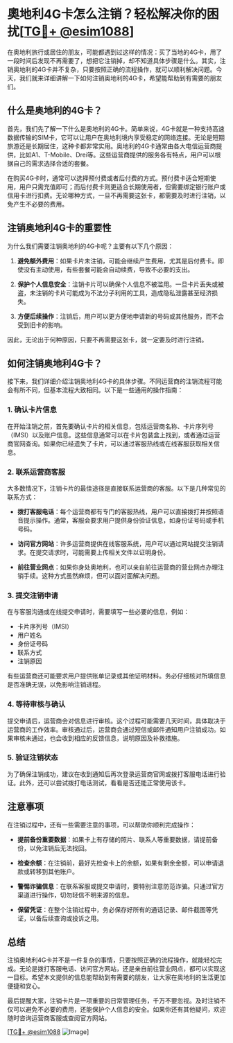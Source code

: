 # 奧地利4G卡怎么注销？轻松解决你的困扰[[TG💪+ @esim1088](https://t.me/s/esim1088)]

在奥地利旅行或居住的朋友，可能都遇到过这样的情况：买了当地的4G卡，用了一段时间后发现不再需要了，想把它注销掉，却不知道具体步骤是什么。其实，注销奥地利的4G卡并不复杂，只要按照正确的流程操作，就可以顺利解决问题。今天，我们就来详细讲解一下如何注销奥地利的4G卡，希望能帮助到有需要的朋友们。

## 什么是奥地利的4G卡？

首先，我们先了解一下什么是奥地利的4G卡。简单来说，4G卡就是一种支持高速数据传输的SIM卡，它可以让用户在奥地利境内享受稳定的网络连接。无论是短期旅游还是长期居住，这种卡都非常实用。奥地利的4G卡通常由各大电信运营商提供，比如A1、T-Mobile、Drei等。这些运营商提供的服务各有特点，用户可以根据自己的需求选择合适的套餐。

在购买4G卡时，通常可以选择预付费或者后付费的方式。预付费卡适合短期使用，用户只需充值即可；而后付费卡则更适合长期使用者，但需要绑定银行账户或信用卡进行扣费。无论哪种方式，一旦不再需要这张卡，都需要及时进行注销，以免产生不必要的费用。

## 注销奥地利4G卡的重要性

为什么我们需要注销奥地利的4G卡呢？主要有以下几个原因：

1. **避免额外费用**：如果卡片未注销，可能会继续产生费用，尤其是后付费卡。即使没有主动使用，有些套餐可能会自动续费，导致不必要的支出。
   
2. **保护个人信息安全**：注销卡片可以确保个人信息不被滥用。一旦卡片丢失或被盗，未注销的卡片可能成为不法分子利用的工具，造成隐私泄露甚至经济损失。

3. **方便后续操作**：注销后，用户可以更方便地申请新的号码或其他服务，而不会受到旧卡的影响。

因此，无论出于何种原因，只要不再需要这张卡，就一定要及时进行注销。

## 如何注销奥地利4G卡？

接下来，我们详细介绍注销奥地利4G卡的具体步骤。不同运营商的注销流程可能会有所不同，但基本流程大致相同。以下是一些通用的操作指南：

### 1. 确认卡片信息

在开始注销之前，首先要确认卡片的相关信息，包括运营商名称、卡片序列号（IMSI）以及账户信息。这些信息通常可以在卡片包装盒上找到，或者通过运营商官网查询。如果你已经遗失了卡片，可以通过客服热线或在线客服获取相关信息。

### 2. 联系运营商客服

大多数情况下，注销卡片的最佳途径是直接联系运营商的客服。以下是几种常见的联系方式：

- **拨打客服电话**：每个运营商都有专门的客服热线，用户可以直接拨打并按照语音提示操作。通常，客服会要求用户提供身份验证信息，如身份证号码或手机号码。
  
- **访问官方网站**：许多运营商提供在线客服系统，用户可以通过网站提交注销请求。在提交请求时，可能需要上传相关文件以证明身份。

- **前往营业网点**：如果你身处奥地利，也可以亲自前往运营商的营业网点办理注销手续。这种方式虽然麻烦，但可以面对面解决问题。

### 3. 提交注销申请

在与客服沟通或在线提交申请时，需要填写一些必要的信息，例如：

- 卡片序列号（IMSI）
- 用户姓名
- 身份证号码
- 联系方式
- 注销原因

有些运营商还可能要求用户提供账单记录或其他证明材料。务必仔细核对所填信息是否准确无误，以免影响注销进程。

### 4. 等待审核与确认

提交申请后，运营商会对信息进行审核。这个过程可能需要几天时间，具体取决于运营商的工作效率。审核通过后，运营商会通过短信或邮件通知用户注销成功。如果审核未通过，也会收到相应的反馈信息，说明原因及补救措施。

### 5. 验证注销状态

为了确保注销成功，建议在收到通知后再次登录运营商官网或拨打客服电话进行验证。此外，还可以尝试拨打电话测试，看看是否还能正常使用该卡。

## 注意事项

在注销过程中，还有一些需要注意的事项，可以帮助你顺利完成操作：

- **提前备份重要数据**：如果卡上有存储的照片、联系人等重要数据，请提前备份，以免注销后无法找回。
  
- **检查余额**：在注销前，最好先检查卡上的余额，如果有剩余金额，可以申请退款或转移到其他账户。

- **警惕诈骗信息**：在联系客服或提交申请时，要特别注意防范诈骗。只通过官方渠道进行操作，切勿轻信不明来源的信息。

- **保留凭证**：在整个注销过程中，务必保存好所有的通话记录、邮件截图等凭证，以备后续查询或投诉之用。

## 总结

注销奥地利4G卡并不是一件复杂的事情，只要按照正确的流程操作，就能轻松完成。无论是拨打客服电话、访问官方网站，还是亲自前往营业网点，都可以实现这一目标。希望本文提供的信息能帮助到有需要的朋友，让大家在奥地利的生活更加便捷和安心。

最后提醒大家，注销卡片是一项重要的日常管理任务，千万不要忽视。及时注销不仅可以避免不必要的费用，还能保护个人信息的安全。如果你还有其他疑问，欢迎随时咨询运营商客服或查阅官方网站。

[[TG💪+ @esim1088](https://t.me/s/esim1088) ![Image](https://i.postimg.cc/4NQfJmqS/Snipaste-2025-05-13-00-14-12.png)]
